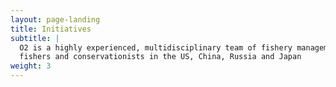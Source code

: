 ```yaml
---
layout: page-landing
title: Initiatives
subtitle: |
  O2 is a highly experienced, multidisciplinary team of fishery management and regional experts,
  fishers and conservationists in the US, China, Russia and Japan
weight: 3
---
```

